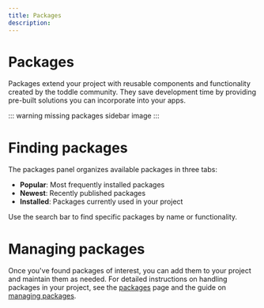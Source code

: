 ```yaml
---
title: Packages
description:
---
```


# Packages
Packages extend your project with reusable components and functionality created by the toddle community. They save development time by providing pre-built solutions you can incorporate into your apps.

::: warning
missing packages sidebar image
:::

# Finding packages
The packages panel organizes available packages in three tabs:
- **Popular**: Most frequently installed packages
- **Newest**: Recently published packages
- **Installed**: Packages currently used in your project

Use the search bar to find specific packages by name or functionality.

# Managing packages
Once you've found packages of interest, you can add them to your project and maintain them as needed. For detailed instructions on handling packages in your project, see the [packages](/packages/overview) page and the guide on [managing packages](/packages/managing-packages).